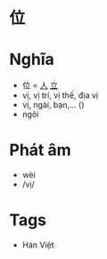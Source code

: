 # 位

# Nghĩa
* 位 = [人](人.md) [立](立.md)
* vị, vị trí, vị thế, địa vị
* vị, ngài, bạn,... ()
* ngôi

# Phát âm
* wèi
*  /vị/

# Tags
* Hán Việt

<script>window.HANZI_FIELD='位';</script>
